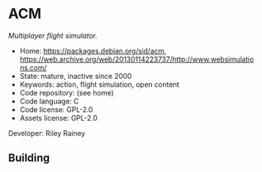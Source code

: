 # ACM

_Multiplayer flight simulator._

- Home: https://packages.debian.org/sid/acm, https://web.archive.org/web/20130114223737/http://www.websimulations.com/
- State: mature, inactive since 2000
- Keywords: action, flight simulation, open content
- Code repository: (see home)
- Code language: C
- Code license: GPL-2.0
- Assets license: GPL-2.0

Developer: Riley Rainey

## Building
